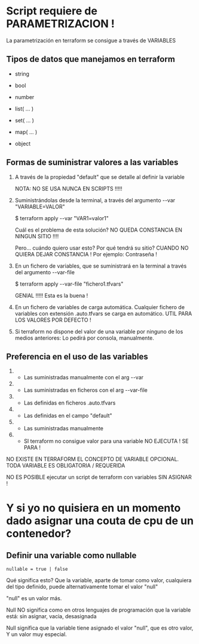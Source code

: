 # Script requiere de PARAMETRIZACION !

La parametrización en terraform se consigue a través de VARIABLES


## Tipos de datos que manejamos en terraform

- string
- bool
- number

- list( ... )
- set( ... )
- map( ... )
 
- object

## Formas de suministrar valores a las variables

1. A través de la propiedad "default" que se detalle al definir la variable
 
    NOTA: NO SE USA NUNCA EN SCRIPTS !!!!!

2. Suministrándolas desde la terminal, a través del argumento --var "VARIABLE=VALOR"

    $ terraform apply --var "VAR1=valor1"
    
    Cuál es el problema de esta solución? NO QUEDA CONSTANCIA EN NINGUN SITIO !!!!
    
    Pero... cuándo quiero usar esto? Por qué tendrá su sitio? CUANDO NO QUIERA DEJAR CONSTANCIA !
    Por ejemplo: Contraseña !

3. En un fichero de variables, que se suministrará en la terminal a través del argumento --var-file

    $ terraform apply --var-file "fichero1.tfvars"
    
   GENIAL !!!!! Esta es la buena !

4. En un fichero de variables de carga automática. 
   Cualquier fichero de variables con extensión .auto.tfvars se carga en automático.
   UTIL PARA LOS VALORES POR DEFECTO !

5. Si terraform no dispone del valor de una variable por ninguno
   de los medios anteriores: Lo pedirá por consola, manualmente.

## Preferencia en el uso de las variables

1. - Las suministradas manualmente con el arg --var
2. - Las suministradas en ficheros con el arg --var-file
3. - Las definidas en ficheros .auto.tfvars
4. - Las definidas en el campo "default"
5. - Las suministradas manualmente
6. - SI terraform no consigue valor para una variable NO EJECUTA ! SE PARA !

NO EXISTE EN TERRAFORM EL CONCEPTO DE VARIABLE OPCIONAL. TODA VARIABLE ES OBLIGATORIA / REQUERIDA


NO ES POSIBLE ejecutar un script de terraform con variables SIN ASIGNAR !

# Y si yo no quisiera en un momento dado asignar una couta de cpu de un contenedor?

## Definir una variable como nullable

    nullable = true | false

Qué significa esto? Que la variable, aparte de tomar como valor, cualquiera del tipo definido,
puede alternativamente tomar el valor "null"

"null" es un valor más.

Null NO significa como en otros lenguajes de programación que la variable está:
sin asignar, vacia, desasignada

Null significa que la variable tiene asignado el valor "null", que es otro valor, 
Y un valor muy especial. 